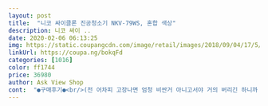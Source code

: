 ```yaml
---
layout: post 
title:  "니코 싸이클론 진공청소기 NKV-79WS, 혼합 색상" 
description: 니코 싸이 ..
date: 2020-02-06 06:13:25 
img: https://static.coupangcdn.com/image/retail/images/2018/09/04/17/5/3682f3a7-7511-431c-a89c-f7124789238b.jpg 
linkUrl: https://coupa.ng/bokqFd 
categories: [1016] 
color: ff1744 
price: 36980 
author: Ask View Shop 
cont:  "●구매후기●<br/>(전 어차피 고장나면 엄청 비싼거 아니고서야 거의 버리긴 하니까 상관없어요.<br/> 참고만 하세요~)<br/>1.<br/> A/S서비스센터가 오프라인 매장이 없어서 택배로 보내야한다.<br/><br/>1.<br/> 유선청소기라 배터리 수명 걱정이 없다.<br/><br/>2.<br/> 버튼 하나로 작동이 간편하다.<br/><br/>3.<br/> .<br/> ★ 연장관이 일체로 되어있어 분리 교체 없어 번거로움도 없다.<br/>.<br/> ★<br/>4.<br/> 먼지통에서 필터까지 하나하나 완전 분리형이다.<br/><br/>5.<br/> 노즐이 총 2개인데 1개가 2in1이라 잡다하지 않고 실용적이다.<br/><br/>6.<br/> 색상도 예쁘고 그립감이 좋다.<br/><br/>7.<br/> 유명한 브랜드 청소기가 아니라 가성비와 실용성이 좋다.<br/><br/>8.<br/> 선 길이가 길다.<br/> (기존 타 상품 핸디형보다는 긴 느낌)<br/>[18.<br/>11.<br/>01 추가]<br/>[단점]<br/>[장점]<br/>가격은 3만원대!!<br/>가격이 너무저렴해서 큰기대 하지않고 구매했는데 왠걸 30만원주고 구매했던 이전 청소기보다 흡입력이 더 좋아서 놀랬어요<br/>거기에 가격도 저렴!!ㅎㄷㄷ<br/>구석구석 청소 할 수 있어서 너무편안하게 잘 쓸 수 있을꺼 같아요.<br/><br/>그 위로 쌓이는 먼지도 그냥 일반 노즐로 흡입하니까 엄청 잘 빨아드려집니다ㅋㅋ<br/>그동안 일반 청소기를 돌리자니 일이 커지고 한번에 몰아서 하자니 먼지가 눈에 거슬리고 부피도 크고,<br/>그래서 같은걸로 사려다 색상 다른걸로 겟!<br/>그래서 이번에 마련한 니코 싸이클론 핸디청소기!!<br/>그리고 먼지통에 모인 쓰레기와 먼지를 털어 내고 흐르는 물에 세척해주면 깨끗해져서 아주 위생적이예요.<br/><br/>그리고 추가적으로 디자인적인부분은<br/>그리고 필터를 매번 교체할 필요가 없어서 경제적이예요.<br/><br/>기존 유선제품과 비교했을때 장단점은<br/>단점은 보관하기는 용이하지만 선이너무길어서 청소 후 선정리하기 귀찮기도해요<br/>도움이되요를 많이 눌러주셨네요ㅠㅠ 제 리뷰가 구매하실때 정말로 많은 도움이 되셨으면 좋겠다는 마음에 추가후기 남기러왔어요~ㅎㅎ<br/>디자인 자체는 무선청소기에서 따온거라 그냥두기에는 쓰러질 수있어서 거치대가 필요할수도 있을것 같아요<br/>몇년전에 구매한 청소기가 신통치않아서 구매하게되었어요<br/>무선에비해 청소하는 방마다 콘센트를 꼽아야하는게 단점이라고 볼수있을것 같아요.<br/><br/>무선제품과 비교했을때 장단점은<br/>바퀴같은데 선이끼이지않아 편하고 가볍고 날씬해 좁은공간에보관하기 편한게 장점이에요<br/>배터리 닳을걱정이없어 그 점이저는 편했어요<br/>분해는 두손으로! 한 손으로 분해는 버겁네요ㅠㅠ<br/>뿐만 아니라 바닥청소, 틈새청소, 선반이나 낮은곳 청소까지!!!<br/>쇼파 아래쪽 까지 구석구석 청소하기 힘든데 11단계의 연장파이프로 잠깐 앉아서 청소기를 쇼파 안쪽까지 쓱~~ 밀어주니 말끔하게 청소가 됐어요.<br/><br/>실은 전에 주황색 샀었는데 이번엔 파랑색 구매!<br/>아직까지 고장나지 않고 잘 쓰고 있습니다ㅋㅋ 물론 주황색도 그렇구요~<br/>아파트에 저처럼 매트 깔아놓으시는 분들도 많던데 그런 분들에게도 좋을듯해요!<br/>오빠가 가끔 무선 충전 깜빡하면 제꺼 가져가서 쓰기도 해요ㅋㅋ<br/>원래 빗자루로 바닥으로 떨어트리고 청소기 돌렸는데 그럴 필요가 없어요.<br/><br/>이건 엄마 집 제 방에서 쓰려구요ㅋㅋ<br/>이게 완전 분리되는거라 세척이나 먼지 버릴때 특히 좋거든요!<br/>작은 박스 안에 청소기 본체, 연장파이프, 메인브러쉬, 틈새브러쉬 그리고 사용설명서가 있어요.<br/><br/>잘 쓸게요~♥<br/>잘되나 시험삼아 제 방한번 돌렸는데 제방에 먼지가 그렇게많았는지  처음알았어요.<br/> 그동안은 먼지때문에 환기를자주못했는데 이 제품은 흡입력이좋아서 자주환기해줘도 걱정없을것같아요<br/>재구매 할 정도로 가격 대비 흡입이랑 다 잘되고 기본 구성에 아주 좋아요ㅋㅋ<br/>재구매(?)입니당ㅎㅎ<br/>저렴한 가격에 성능까지!!! 너무 마음에 들어요~~<br/>저렴한 가격에 흡입력도 좋고, 가볍고, 먼지 비우기도 쉽고, 먼지통은 물청소가 가능해요~<br/>저번엔 작동 동영상이니까 이번엔 분해 동영상입니당ㅋㅋ<br/>저처럼 충전하는걸 자주잊는사람에게는 콘센트가 낫더라구요<br/>전체적으로 가성비갑!!인 제품입니다 너무마음에들어요<br/>제가 올린 사진 보면 보이듯이 저게 아이들 층간소음시 깔아놓는 매트인데요.<br/> 저는 홈트레이닝용으로 산건데(한번도 홈트로는 사용해보지 않음ㅋ)<br/>주황이는 오빠 집 제 방에서 핸디형으로 사용중데 선도 길고 흡입도 세고 디자인도 만족한 상품이였어요!<br/>진심 흡입 굿굿.<br/>.<br/> 머리카락 같이 가벼운건 한가닥도 없이 죄다 빨아드립니다ㅋㅋㅋ<br/>집에 여자들이 많아서 머리카락도 많이 빠지는데 빠지지않고 흡입되요.<br/><br/>청소기 위의 버튼 하나만 누르면 먼지통이 분리돼요.<br/><br/>코발트블루색이 실제로보면 더 영롱해서 색이마음에쏙들고<br/>틈새노즐을 옆으로돌리면 브러시노즐이되게한 디자인은 참신하고 챙겨야할게 한개밖에없어 편하네요<br/>하지만 저는 충전을하는걸 까먹을때가많아서  오히려 무선상품을 구매했다가 지인에게 줘버렸기때문에<br/>한번 청소기 돌리려면 왠지 귀찮고 큰맘 먹어야 됐었어요.<br/><br/>핸디형 청소기라 무게 걱정을 했는데 1.<br/>5kg의 가벼운 무게로 한손으로 들었을 때 손목에 부담 없는 무게예요.<br/><br/>" 
---
```

